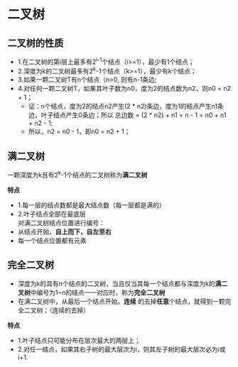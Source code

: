 # 二叉树  

## 二叉树的性质  
* 1.在二叉树的第i层上最多有2<sup>i-1</sup>个结点（i>=1），最少有1个结点；
* 2.深度为k的二叉树最多有2<sup>k</sup>-1个结点（k>=1），最少有k个结点； 
* 3.如果一颗二叉树T有n个结点（n>0, 则有n-1条边;
* 4.对任何一颗二叉树T，如果其叶子数为n0，度为2的结点数为n2，则n0 = n2 + 1；
    * 证：n个结点，度为2的结点n2产生(2 * n2)条边，度为1的结点产生n1条边，叶子结点产生0条边；所以 总边数 = (2 * n2) + n1 = n - 1 = n0 + n1 + n2 - 1;
    * 所以，n2 = n0 - 1，即n0 = n2 + 1；


## 满二叉树  

一颗深度为k且有2<sup>k</sup>-1个结点的二叉树称为**满二叉树**  

**特点**  
* 1.每一层的结点数都是最大结点数（每一层都是满的）  
* 2.叶子结点全部在最底层  
对满二叉树结点位置进行编号：
* 从结点开始，**自上而下，自左至右**
* 每一个结点位置都有元素  

## 完全二叉树  
* 深度为k的具有n个结点的二叉树，当且仅当其每一个结点都与深度为k的**满二叉树**中编号为1~n的结点一一对应时，称为**完全二叉树**  
* 在满二叉树中，从最后一个结点开始，**连续** 的去掉**任意**个结点，就得到一颗完全二叉树；（连续的去掉）

**特点**  
* 1.叶子结点只可能分布在层次最大的两层上；
* 2.对任一结点，如果其右子树的最大层次为i，则其左子树的最大层次必为i或i+1.
